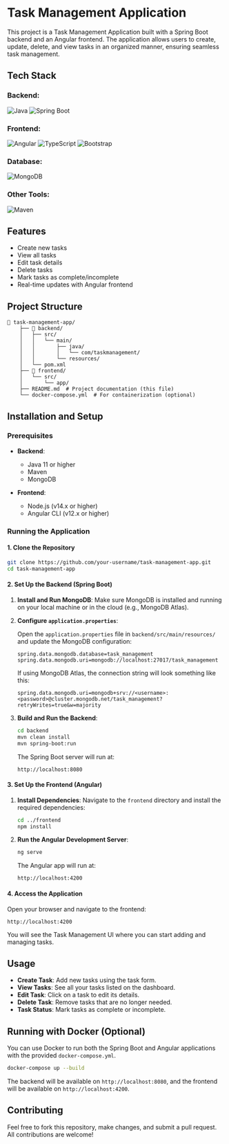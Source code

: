 
# Task Management Application

This project is a Task Management Application built with a Spring Boot backend and an Angular frontend. The application allows users to create, update, delete, and view tasks in an organized manner, ensuring seamless task management.

## Tech Stack

### Backend:
![Java](https://img.shields.io/badge/Java-ED8B00?style=for-the-badge&logo=java&logoColor=white)
![Spring Boot](https://img.shields.io/badge/Spring_Boot-6DB33F?style=for-the-badge&logo=spring-boot&logoColor=white)

### Frontend:
![Angular](https://img.shields.io/badge/Angular-DD0031?style=for-the-badge&logo=angular&logoColor=white)
![TypeScript](https://img.shields.io/badge/TypeScript-007ACC?style=for-the-badge&logo=typescript&logoColor=white)
![Bootstrap](https://img.shields.io/badge/Bootstrap-563D7C?style=for-the-badge&logo=bootstrap&logoColor=white)

### Database:
![MongoDB](https://img.shields.io/badge/MongoDB-47A248?style=for-the-badge&logo=mongodb&logoColor=white)

### Other Tools:
![Maven](https://img.shields.io/badge/Maven-C71A36?style=for-the-badge&logo=apache-maven&logoColor=white)

## Features

- Create new tasks
- View all tasks
- Edit task details
- Delete tasks
- Mark tasks as complete/incomplete
- Real-time updates with Angular frontend

## Project Structure

```
📁 task-management-app/
    ├── 📁 backend/
    │   ├── src/
    │   │   └── main/
    │   │       ├── java/
    │   │       │   └── com/taskmanagement/
    │   │       └── resources/
    │   └── pom.xml
    ├── 📁 frontend/
    │   └── src/
    │       └── app/
    ├── README.md  # Project documentation (this file)
    └── docker-compose.yml  # For containerization (optional)
```

## Installation and Setup

### Prerequisites

- **Backend**:
  - Java 11 or higher
  - Maven
  - MongoDB

- **Frontend**:
  - Node.js (v14.x or higher)
  - Angular CLI (v12.x or higher)

### Running the Application

#### 1. Clone the Repository

```bash
git clone https://github.com/your-username/task-management-app.git
cd task-management-app
```

#### 2. Set Up the Backend (Spring Boot)

1. **Install and Run MongoDB**:
   Make sure MongoDB is installed and running on your local machine or in the cloud (e.g., MongoDB Atlas).

2. **Configure `application.properties`**:

   Open the `application.properties` file in `backend/src/main/resources/` and update the MongoDB configuration:
   ```properties
   spring.data.mongodb.database=task_management
   spring.data.mongodb.uri=mongodb://localhost:27017/task_management
   ```

   If using MongoDB Atlas, the connection string will look something like this:
   ```properties
   spring.data.mongodb.uri=mongodb+srv://<username>:<password>@cluster.mongodb.net/task_management?retryWrites=true&w=majority
   ```

3. **Build and Run the Backend**:
   ```bash
   cd backend
   mvn clean install
   mvn spring-boot:run
   ```

   The Spring Boot server will run at:
   ```
   http://localhost:8080
   ```

#### 3. Set Up the Frontend (Angular)

1. **Install Dependencies**:
   Navigate to the `frontend` directory and install the required dependencies:

   ```bash
   cd ../frontend
   npm install
   ```

2. **Run the Angular Development Server**:

   ```bash
   ng serve
   ```

   The Angular app will run at:
   ```
   http://localhost:4200
   ```

#### 4. Access the Application

Open your browser and navigate to the frontend:
```
http://localhost:4200
```

You will see the Task Management UI where you can start adding and managing tasks.

## Usage

- **Create Task**: Add new tasks using the task form.
- **View Tasks**: See all your tasks listed on the dashboard.
- **Edit Task**: Click on a task to edit its details.
- **Delete Task**: Remove tasks that are no longer needed.
- **Task Status**: Mark tasks as complete or incomplete.

## Running with Docker (Optional)

You can use Docker to run both the Spring Boot and Angular applications with the provided `docker-compose.yml`.

```bash
docker-compose up --build
```

The backend will be available on `http://localhost:8080`, and the frontend will be available on `http://localhost:4200`.

## Contributing

Feel free to fork this repository, make changes, and submit a pull request. All contributions are welcome!


